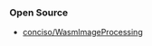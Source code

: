 


### Open Source
- [conciso/WasmImageProcessing](https://github.com/conciso/WasmImageProcessing/) 
